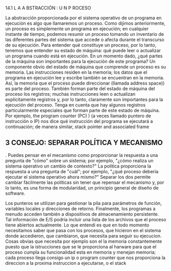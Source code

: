 14.1 L A A BSTRACCIÓN : U N P ROCESO

La abstracción proporcionada por el sistema operativo de un programa en ejecución es algo que llamaremos un proceso. Como dijimos anteriormente, un proceso es simplemente un programa en ejecución; en cualquier instante de tiempo, podemos resumir un proceso tomando un inventario de las diferentes partes del sistema que accede o afecta durante el transcurso de su ejecución. Para entender qué constituye un proceso, por lo tanto, tenemos que entender su estado de máquina: qué puede leer o actualizar un programa cuando está en ejecución. En un momento dado, ¿qué partes de la máquina son importantes para la ejecución de este programa? Un componente obvio del estado de máquina que comprende un proceso es su memoria. Las instrucciones residen en la memoria; los datos que el programa en ejecución lee y escribe también se encuentran en la memoria. Así, la memoria que el proceso puede direccionar (llamada address space)) es parte del proceso. También forman parte del estado de máquina del proceso los registros; muchas instrucciones leen o actualizan explícitamente registros y, por lo tanto, claramente son importantes para la ejecución del proceso. Tenga en cuenta que hay algunos registros particularmente especiales que forman parte de este estado de máquina. Por ejemplo, the program counter (PC) ) (a veces llamado puntero de instrucción o IP) nos dice qué instrucción del programa se ejecutará a continuación; de manera similar, stack pointer and associated frame


## 3 CONSEJO: SEPARAR POLÍTICA Y MECANISMO

. Puedes pensar en el mecanismo como proporcionar la respuesta a una pregunta de "cómo" sobre un sistema; por ejemplo, "¿cómo realiza un sistema operativo un cambio de contexto?" La política proporciona la respuesta a una pregunta de "cuál"; por ejemplo, "¿qué proceso debería ejecutar el sistema operativo ahora mismo?" Separar los dos permite cambiar fácilmente las políticas sin tener que repensar el mecanismo y, por lo tanto, es una forma de modularidad, un principio general de diseño de software.

Los punteros se utilizan para gestionar la pila para parámetros de función, variables locales y direcciones de retorno. Finalmente, los programas a menudo acceden también a dispositivos de almacenamiento persistente. Tal información de E/S podría incluir una lista de los archivos que el proceso tiene abiertos actualmente.
Lo que entendi es que en todo momento necesitamos saber que pasa con los procesos, que hicieron en el sistema donde accedieron, que cambiaron, que necesita para seguir su ejecucion. Cosas obvias que necesita por ejemplo son el la memoria constantemente puesto que la istrucciones que se le proporciona al harware para que el proceso cumpla su funcionalidad esta en memoria y menejan memoria; cada proceso llega consigo un ip o program counter que nos proporciona la direccion a la proxima instruccion a ejecutarse, o el stack  